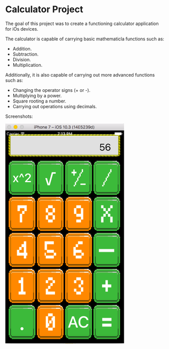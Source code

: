 # Calculator Project

The goal of this project was to create a functioning calculator application for iOs devices.

The calculator is capable of carrying basic mathematicla functions such as:
* Addition.
* Subtraction.
* Division.
* Multiplication.

Additionally, it is also capable of carrying out more advanced functions such as:
* Changing the operator signs (+ or -).
* Multiplying by a power.
* Square rooting a number.
* Carrying out operations using decimals.


Screenshots:

![alt text](https://github.com/MattDunne/College-Projects/blob/master/XCode%20Projects/Calculator%20Project/Screenshots/calculator_screenshot1.png "Screenshot")
